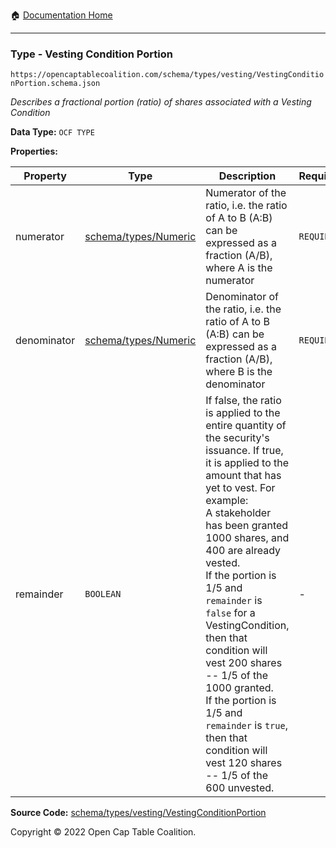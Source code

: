 :house: [Documentation Home](../../../../README.md)

---

### Type - Vesting Condition Portion

`https://opencaptablecoalition.com/schema/types/vesting/VestingConditionPortion.schema.json`

_Describes a fractional portion (ratio) of shares associated with a Vesting Condition_

**Data Type:** `OCF TYPE`

**Properties:**

| Property    | Type                                                     | Description                                                                                                                                                                                                                                                                                                                                                                                                                                                                                                        | Required   |
| ----------- | -------------------------------------------------------- | ------------------------------------------------------------------------------------------------------------------------------------------------------------------------------------------------------------------------------------------------------------------------------------------------------------------------------------------------------------------------------------------------------------------------------------------------------------------------------------------------------------------ | ---------- |
| numerator   | [schema/types/Numeric](../../../schema/types/Numeric.md) | Numerator of the ratio, i.e. the ratio of A to B (A:B) can be expressed as a fraction (A/B), where A is the numerator                                                                                                                                                                                                                                                                                                                                                                                              | `REQUIRED` |
| denominator | [schema/types/Numeric](../../../schema/types/Numeric.md) | Denominator of the ratio, i.e. the ratio of A to B (A:B) can be expressed as a fraction (A/B), where B is the denominator                                                                                                                                                                                                                                                                                                                                                                                          | `REQUIRED` |
| remainder   | `BOOLEAN`                                                | If false, the ratio is applied to the entire quantity of the security's issuance. If true, it is applied to the amount that has yet to vest. For example:</br> A stakeholder has been granted 1000 shares, and 400 are already vested.</br>If the portion is 1/5 and `remainder` is `false` for a VestingCondition, then that condition will vest 200 shares -- 1/5 of the 1000 granted.</br>If the portion is 1/5 and `remainder` is `true`, then that condition will vest 120 shares -- 1/5 of the 600 unvested. | -          |

**Source Code:** [schema/types/vesting/VestingConditionPortion](../../../../../../../../../schema/types/vesting/VestingConditionPortion.schema.json)

Copyright © 2022 Open Cap Table Coalition.
